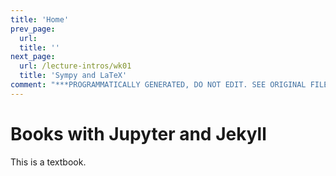 ```yaml
---
title: 'Home'
prev_page:
  url: 
  title: ''
next_page:
  url: /lecture-intros/wk01
  title: 'Sympy and LaTeX'
comment: "***PROGRAMMATICALLY GENERATED, DO NOT EDIT. SEE ORIGINAL FILES IN /content***"
---
```

# Books with Jupyter and Jekyll

This is a textbook.
